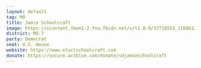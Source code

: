 ```yaml
---
layout: default
tag: MO
title: Jamie Schoolcraft
image: https://scontent.fmem1-2.fna.fbcdn.net/v/t1.0-9/37718553_1108612035943339_2614039545863208960_n.jpg?_nc_cat=0&oh=0ac294cc288124ca6043d56b5acc4a10&oe=5C242A0A
district: MO-7
party: Democrat
seat: U.S. House 
website: https://www.electschoolcraft.com
donate: https://secure.actblue.com/donate/sdjamieschoolcraft
---
```

